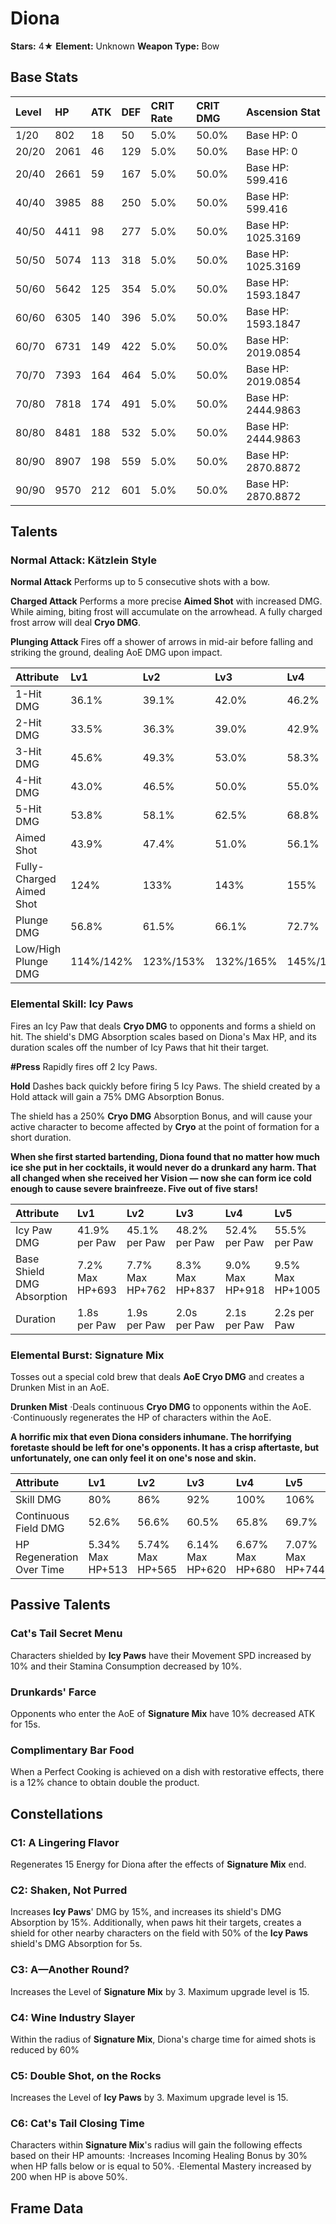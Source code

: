 # Diona

**Stars:** 4★
**Element:** Unknown
**Weapon Type:** Bow

## Base Stats

| Level | HP | ATK | DEF | CRIT Rate | CRIT DMG | Ascension Stat |
| :--- | :--- | :--- | :--- | :--- | :--- | :--- |
| 1/20 | 802 | 18 | 50 | 5.0% | 50.0% | Base HP: 0 |
| 20/20 | 2061 | 46 | 129 | 5.0% | 50.0% | Base HP: 0 |
| 20/40 | 2661 | 59 | 167 | 5.0% | 50.0% | Base HP: 599.416 |
| 40/40 | 3985 | 88 | 250 | 5.0% | 50.0% | Base HP: 599.416 |
| 40/50 | 4411 | 98 | 277 | 5.0% | 50.0% | Base HP: 1025.3169 |
| 50/50 | 5074 | 113 | 318 | 5.0% | 50.0% | Base HP: 1025.3169 |
| 50/60 | 5642 | 125 | 354 | 5.0% | 50.0% | Base HP: 1593.1847 |
| 60/60 | 6305 | 140 | 396 | 5.0% | 50.0% | Base HP: 1593.1847 |
| 60/70 | 6731 | 149 | 422 | 5.0% | 50.0% | Base HP: 2019.0854 |
| 70/70 | 7393 | 164 | 464 | 5.0% | 50.0% | Base HP: 2019.0854 |
| 70/80 | 7818 | 174 | 491 | 5.0% | 50.0% | Base HP: 2444.9863 |
| 80/80 | 8481 | 188 | 532 | 5.0% | 50.0% | Base HP: 2444.9863 |
| 80/90 | 8907 | 198 | 559 | 5.0% | 50.0% | Base HP: 2870.8872 |
| 90/90 | 9570 | 212 | 601 | 5.0% | 50.0% | Base HP: 2870.8872 |

## Talents

### Normal Attack: Kätzlein Style

**Normal Attack**
Performs up to 5 consecutive shots with a bow.

**Charged Attack**
Performs a more precise **Aimed Shot** with increased DMG.
While aiming, biting frost will accumulate on the arrowhead. A fully charged frost arrow will deal **Cryo DMG**.

**Plunging Attack**
Fires off a shower of arrows in mid-air before falling and striking the ground, dealing AoE DMG upon impact.

| Attribute | Lv1 | Lv2 | Lv3 | Lv4 | Lv5 | Lv6 | Lv7 | Lv8 | Lv9 | Lv10 | Lv11 | Lv12 | Lv13 | Lv14 | Lv15 |
| :--- | :--- | :--- | :--- | :--- | :--- | :--- | :--- | :--- | :--- | :--- | :--- | :--- | :--- | :--- | :--- |
| 1-Hit DMG | 36.1% | 39.1% | 42.0% | 46.2% | 49.1% | 52.5% | 57.1% | 61.7% | 66.4% | 71.4% | 77.2% |
| 2-Hit DMG | 33.5% | 36.3% | 39.0% | 42.9% | 45.6% | 48.8% | 53.0% | 57.3% | 61.6% | 66.3% | 71.7% |
| 3-Hit DMG | 45.6% | 49.3% | 53.0% | 58.3% | 62.0% | 66.3% | 72.1% | 77.9% | 83.7% | 90.1% | 97.4% |
| 4-Hit DMG | 43.0% | 46.5% | 50.0% | 55.0% | 58.5% | 62.5% | 68.0% | 73.5% | 79.0% | 85.0% | 91.9% |
| 5-Hit DMG | 53.8% | 58.1% | 62.5% | 68.8% | 73.1% | 78.1% | 85.0% | 91.9% | 98.8% | 106.3% | 114.8% |
| Aimed Shot | 43.9% | 47.4% | 51.0% | 56.1% | 59.7% | 63.8% | 69.4% | 75.0% | 80.6% | 86.7% | 93.7% |
| Fully-Charged Aimed Shot | 124% | 133% | 143% | 155% | 164% | 174% | 186% | 198% | 211% | 223% | 236% |
| Plunge DMG | 56.8% | 61.5% | 66.1% | 72.7% | 77.3% | 82.6% | 89.9% | 97.1% | 104.4% | 112.3% | 120.3% |
| Low/High Plunge DMG | 114%/142% | 123%/153% | 132%/165% | 145%/182% | 155%/193% | 165%/206% | 180%/224% | 194%/243% | 209%/261% | 225%/281% | 240%/300% |

### Elemental Skill: Icy Paws

Fires an Icy Paw that deals **Cryo DMG** to opponents and forms a shield on hit.
The shield's DMG Absorption scales based on Diona's Max HP, and its duration scales off the number of Icy Paws that hit their target.

**#Press**
Rapidly fires off 2 Icy Paws.

**Hold**
Dashes back quickly before firing 5 Icy Paws.
The shield created by a Hold attack will gain a 75% DMG Absorption Bonus.

The shield has a 250% **Cryo DMG** Absorption Bonus, and will cause your active character to become affected by **Cryo** at the point of formation for a short duration.

**When she first started bartending, Diona found that no matter how much ice she put in her cocktails, it would never do a drunkard any harm. That all changed when she received her Vision — now she can form ice cold enough to cause severe brainfreeze. Five out of five stars!**

| Attribute | Lv1 | Lv2 | Lv3 | Lv4 | Lv5 | Lv6 | Lv7 | Lv8 | Lv9 | Lv10 | Lv11 | Lv12 | Lv13 | Lv14 | Lv15 |
| :--- | :--- | :--- | :--- | :--- | :--- | :--- | :--- | :--- | :--- | :--- | :--- | :--- | :--- | :--- | :--- |
| Icy Paw DMG | 41.9% per Paw | 45.1% per Paw | 48.2% per Paw | 52.4% per Paw | 55.5% per Paw | 58.7% per Paw | 62.9% per Paw | 67.1% per Paw | 71.3% per Paw | 75.5% per Paw | 79.6% per Paw | 83.8% per Paw | 89.1% per Paw |
| Base Shield DMG Absorption | 7.2% Max HP+693 | 7.7% Max HP+762 | 8.3% Max HP+837 | 9.0% Max HP+918 | 9.5% Max HP+1005 | 10.1% Max HP+1097 | 10.8% Max HP+1195 | 11.5% Max HP+1299 | 12.2% Max HP+1409 | 13.0% Max HP+1524 | 13.7% Max HP+1646 | 14.4% Max HP+1773 | 15.3% Max HP+1905 |
| Duration | 1.8s per Paw | 1.9s per Paw | 2.0s per Paw | 2.1s per Paw | 2.2s per Paw | 2.3s per Paw | 2.4s per Paw | 2.4s per Paw | 2.4s per Paw | 2.4s per Paw | 2.4s per Paw | 2.4s per Paw | 2.4s per Paw |

### Elemental Burst: Signature Mix

Tosses out a special cold brew that deals **AoE Cryo DMG** and creates a Drunken Mist in an AoE.

**Drunken Mist**
·Deals continuous **Cryo DMG** to opponents within the AoE.
·Continuously regenerates the HP of characters within the AoE.

**A horrific mix that even Diona considers inhumane. The horrifying foretaste should be left for one's opponents. It has a crisp aftertaste, but unfortunately, one can only feel it on one's nose and skin.**

| Attribute | Lv1 | Lv2 | Lv3 | Lv4 | Lv5 | Lv6 | Lv7 | Lv8 | Lv9 | Lv10 | Lv11 | Lv12 | Lv13 | Lv14 | Lv15 |
| :--- | :--- | :--- | :--- | :--- | :--- | :--- | :--- | :--- | :--- | :--- | :--- | :--- | :--- | :--- | :--- |
| Skill DMG | 80% | 86% | 92% | 100% | 106% | 112% | 120% | 128% | 136% | 144% | 152% | 160% | 170% |
| Continuous Field DMG | 52.6% | 56.6% | 60.5% | 65.8% | 69.7% | 73.7% | 79.0% | 84.2% | 89.5% | 94.8% | 100.0% | 105.3% | 111.9% |
| HP Regeneration Over Time | 5.34% Max HP+513 | 5.74% Max HP+565 | 6.14% Max HP+620 | 6.67% Max HP+680 | 7.07% Max HP+744 | 7.47% Max HP+813 | 8.00% Max HP+885 | 8.54% Max HP+962 | 9.07% Max HP+1044 | 9.60% Max HP+1129 | 10.14% Max HP+1219 | 10.67% Max HP+1313 | 11.34% Max HP+1411 |

## Passive Talents

### Cat's Tail Secret Menu

Characters shielded by **Icy Paws** have their Movement SPD increased by 10% and their Stamina Consumption decreased by 10%.

### Drunkards' Farce

Opponents who enter the AoE of **Signature Mix** have 10% decreased ATK for 15s.

### Complimentary Bar Food

When a Perfect Cooking is achieved on a dish with restorative effects, there is a 12% chance to obtain double the product.

## Constellations

### C1: A Lingering Flavor

Regenerates 15 Energy for Diona after the effects of **Signature Mix** end.

### C2: Shaken, Not Purred

Increases **Icy Paws**' DMG by 15%, and increases its shield's DMG Absorption by 15%.
Additionally, when paws hit their targets, creates a shield for other nearby characters on the field with 50% of the **Icy Paws** shield's DMG Absorption for 5s.

### C3: A—Another Round?

Increases the Level of **Signature Mix** by 3.
Maximum upgrade level is 15.

### C4: Wine Industry Slayer

Within the radius of **Signature Mix**, Diona's charge time for aimed shots is reduced by 60%

### C5: Double Shot, on the Rocks

Increases the Level of **Icy Paws** by 3.
Maximum upgrade level is 15.

### C6: Cat's Tail Closing Time

Characters within **Signature Mix**'s radius will gain the following effects based on their HP amounts:
·Increases Incoming Healing Bonus by 30% when HP falls below or is equal to 50%.
·Elemental Mastery increased by 200 when HP is above 50%.

## Frame Data

